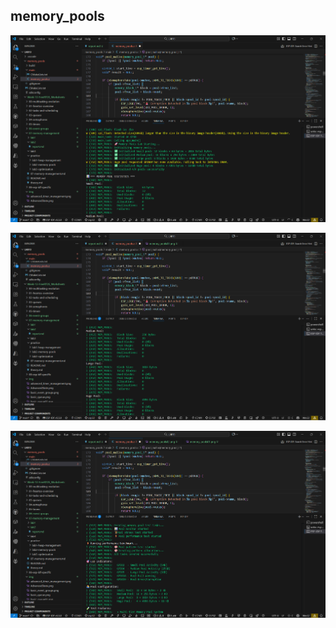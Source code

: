 ## memory_pools
![alt text](../../img/memory_pools01.png)

![alt text](../../img/memory_pools02.png)

![alt text](../../img/memory_pools03.png)